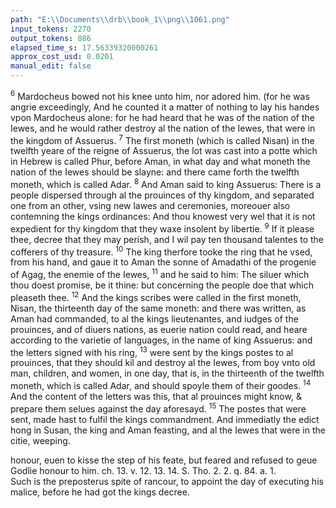 ```yaml
---
path: "E:\\Documents\\drb\\book_1\\png\\1061.png"
input_tokens: 2270
output_tokens: 886
elapsed_time_s: 17.56339320000261
approx_cost_usd: 0.0201
manual_edit: false
---
```

<sup>6</sup> Mardocheus bowed not his knee unto him, nor adored him. (for he was angrie exceedingly, And he counted it a matter of nothing to lay his handes vpon Mardocheus alone: for he had heard that he was of the nation of the Iewes, and he would rather destroy al the nation of the Iewes, that were in the kingdom of Assuerus. <sup>7</sup> The first moneth (which is called Nisan) in the twelfth yeare of the reigne of Assuerus, the lot was cast into a potte which in Hebrew is called Phur, before Aman, in what day and what moneth the nation of the Iewes should be slayne: and there came forth the twelfth moneth, which is called Adar. <sup>8</sup> And Aman said to king Assuerus: There is a people dispersed through al the prouinces of thy kingdom, and separated one from an other, vsing new lawes and ceremonies, moreouer also contemning the kings ordinances: And thou knowest very wel that it is not expedient for thy kingdom that they waxe insolent by libertie. <sup>9</sup> If it please thee, decree that they may perish, and I wil pay ten thousand talentes to the cofferers of thy treasure. <sup>10</sup> The king therfore tooke the ring that he vsed, from his hand, and gaue it to Aman the sonne of Amadathi of the progenie of Agag, the enemie of the Iewes, <sup>11</sup> and he said to him: The siluer which thou doest promise, be it thine: but concerning the people doe that which pleaseth thee. <sup>12</sup> And the kings scribes were called in the first moneth, Nisan, the thirteenth day of the same moneth: and there was written, as Aman had commanded, to al the kings lieutenantes, and iudges of the prouinces, and of diuers nations, as euerie nation could read, and heare according to the varietie of languages, in the name of king Assuerus: and the letters signed with his ring, <sup>13</sup> were sent by the kings postes to al prouinces, that they should kil and destroy al the Iewes, from boy vnto old man, children, and women, in one day, that is, in the thirteenth of the twelfth moneth, which is called Adar, and should spoyle them of their goodes. <sup>14</sup> And the content of the letters was this, that al prouinces might know, & prepare them selues against the day aforesayd. <sup>15</sup> The postes that were sent, made hast to fulfil the kings commandment. And immediatly the edict hong in Susan, the king and Aman feasting, and al the Iewes that were in the citie, weeping.

<aside>honour, euen to kisse the step of his feate, but feared and refused to geue Godlie honour to him. ch. 13. v. 12. 13. 14. S. Tho. 2. 2. q. 84. a. 1.</aside>

<aside>Such is the preposterus spite of rancour, to appoint the day of executing his malice, before he had got the kings decree.</aside>

[^1]: The second part. The Iewes danger to be massacred.

[^2]: E ch. 13. v. 1.

[^3]: F The letter at large is in the seuen first verses of the 13 ch. of which this is the summe.
